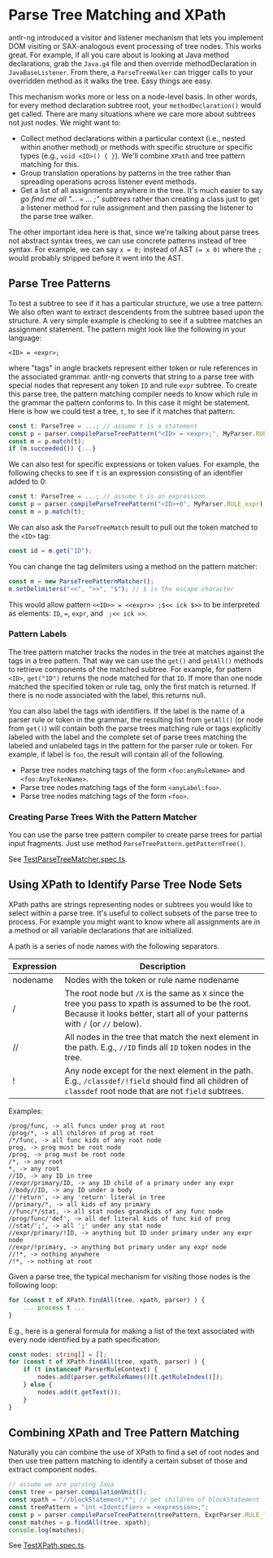 # Parse Tree Matching and XPath

<span class="antlrng">antlr-ng</span> introduced a visitor and listener mechanism that lets you implement DOM visiting or SAX-analogous event processing of tree nodes. This works great. For example, if all you care about is looking at Java method declarations, grab the `Java.g4` file and then override methodDeclaration in `JavaBaseListener`. From there, a `ParseTreeWalker` can trigger calls to your overridden method as it walks the tree. Easy things are easy.

This mechanism works more or less on a node-level basis. In other words, for every method declaration subtree root, your `methodDeclaration()` would get called. There are many situations where we care more about subtrees not just nodes. We might want to:

* Collect method declarations within a particular context (i.e., nested within another method) or methods with specific structure or specific types (e.g., `void <ID>() { }`). We'll combine `XPath` and tree pattern matching for this.
* Group translation operations by patterns in the tree rather than spreading operations across listener event methods.
* Get a list of all assignments anywhere in the tree. It's much easier to say *go find me all "... = ... ;" subtrees* rather than creating a class just to get a listener method for rule assignment and then passing the listener to the parse tree walker.

The other important idea here is that, since we're talking about parse trees not abstract syntax trees, we can use concrete patterns instead of tree syntax. For example, we can say `x = 0;` instead of AST `(= x 0)` where the `;` would probably stripped before it went into the AST.

## Parse Tree Patterns

To test a subtree to see if it has a particular structure, we use a tree pattern. We also often want to extract descendents from the subtree based upon the structure. A very simple example is checking to see if a subtree matches an assignment statement. The pattern might look like the following in your language:

```antlr
<ID> = <expr>;
```

where "tags" in angle brackets represent either token or rule references in the associated grammar. <span class="antlrng">antlr-ng</span> converts that string to a parse tree with special nodes that represent any token `ID` and rule `expr` subtree. To create this parse tree, the pattern matching compiler needs to know which rule in the grammar the pattern conforms to. In this case it might be statement. Here is how we could test a tree, `t`, to see if it matches that pattern:

```typescript
const t: ParseTree = ...; // assume t is a statement
const p = parser.compileParseTreePattern("<ID> = <expr>;", MyParser.RULE_statement);
const m = p.match(t);
if (m.succeeded()) {...}
```

We can also test for specific expressions or token values. For example, the following checks to see if `t` is an expression consisting of an identifier added to 0:

```typescript
const t: ParseTree = ...; // assume t is an expression
const p = parser.compileParseTreePattern("<ID>+0", MyParser.RULE_expr);
const m = p.match(t);
```

We can also ask the `ParseTreeMatch` result to pull out the token matched to the `<ID>` tag:

```typescript
const id = m.get("ID");
```

You can change the tag delimiters using a method on the pattern matcher:

```typescript
const m = new ParseTreePatternMatcher();
m.setDelimiters("<<", ">>", "$"); // $ is the escape character
```

This would allow pattern `<<ID>> = <<expr>> ;$<< ick $>>` to be interpreted as elements: `ID`, ` = `, `expr`, and ` ;<< ick >>`.

### Pattern Labels

The tree pattern matcher tracks the nodes in the tree at matches against the tags in a tree pattern. That way we can use the `get()` and `getAll()` methods to retrieve components of the matched subtree. For example, for pattern `<ID>`, `get("ID")` returns the node matched for that `ID`. If more than one node matched the specified token or rule tag, only the first match is returned. If there is no node associated with the label, this returns null.

You can also label the tags with identifiers. If the label is the name of a parser rule or token in the grammar, the resulting list from `getAll()` (or node from `get()`) will contain both the parse trees matching rule or tags explicitly labeled with the label and the complete set of parse trees matching the labeled and unlabeled tags in the pattern for the parser rule or token. For example, if label is `foo`, the result will contain all of the following.

* Parse tree nodes matching tags of the form `<foo:anyRuleName>` and `<foo:AnyTokenName>`.
* Parse tree nodes matching tags of the form `<anyLabel:foo>`.
* Parse tree nodes matching tags of the form `<foo>`.

### Creating Parse Trees With the Pattern Matcher

You can use the parse tree pattern compiler to create parse trees for partial input fragments. Just use method `ParseTreePattern.getPatternTree()`.

See [TestParseTreeMatcher.spec.ts](https://github.com/mike-lischke/antlr-ng/blob/main/tests/TestParseTreeMatcher.spec.ts).

## Using XPath to Identify Parse Tree Node Sets

XPath paths are strings representing nodes or subtrees you would like to select within a parse tree. It's useful to collect subsets of the parse tree to process. For example you might want to know where all assignments are in a method or all variable declarations that are initialized.

A path is a series of node names with the following separators.

| Expression |Description|
|---------|-----------|
|nodename|	Nodes with the token or rule name nodename
|/|	The root node but `/X` is the same as `X` since the tree you pass to xpath is assumed to be the root. Because it looks better, start all of your patterns with `/` (or `//` below).|
|//|	All nodes in the tree that match the next element in the path. E.g., `//ID` finds all `ID` token nodes in the tree.|
|!|	Any node except for the next element in the path. E.g., `/classdef/!field` should find all children of `classdef` root node that are not `field` subtrees.|

Examples:

```
/prog/func, -> all funcs under prog at root
/prog/*, -> all children of prog at root
/*/func, -> all func kids of any root node
prog, -> prog must be root node
/prog, -> prog must be root node
/*, -> any root
*, -> any root
//ID, -> any ID in tree
//expr/primary/ID, -> any ID child of a primary under any expr
//body//ID, -> any ID under a body
//'return', -> any 'return' literal in tree
//primary/*, -> all kids of any primary
//func/*/stat, -> all stat nodes grandkids of any func node
/prog/func/'def', -> all def literal kids of func kid of prog
//stat/';', -> all ';' under any stat node
//expr/primary/!ID, -> anything but ID under primary under any expr node
//expr/!primary, -> anything but primary under any expr node
//!*, -> nothing anywhere
/!*, -> nothing at root
```

Given a parse tree, the typical mechanism for visiting those nodes is the following loop:

```typescript
for (const t of XPath.findAll(tree, xpath, parser) ) {
    ... process t ...
}
```

E.g., here is a general formula for making a list of the text associated with every node identified by a path specification:

```typescript
const nodes: string[] = [];
for (const t of XPath.findAll(tree, xpath, parser) ) {
    if (t instanceof ParserRuleContext) {
        nodes.add(parser.getRuleNames()[t.getRuleIndex()]);
    } else { 
        nodes.add(t.getText());
    }
}
```

## Combining XPath and Tree Pattern Matching

Naturally you can combine the use of XPath to find a set of root nodes and then use tree pattern matching to identify a certain subset of those and extract component nodes.

```typescript
// assume we are parsing Java
const tree = parser.compilationUnit();
const xpath = "//blockStatement/*"; // get children of blockStatement
const treePattern = "int <Identifier> = <expression>;";
const p = parser.compileParseTreePattern(treePattern, ExprParser.RULE_localVariableDeclarationStatement);
const matches = p.findAll(tree, xpath);
console.log(matches);
```

See [TestXPath.spec.ts](https://github.com/mike-lischke/antlr-ng/blob/main/tests/TestXPath.spec.ts).
